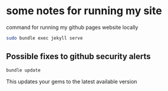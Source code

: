 # some notes for running my site
command for running my github pages website locally
``` bash
sudo bundle exec jekyll serve
```

## Possible fixes to github security alerts
``` bash
bundle update
```

This updates your gems to the latest available version
